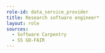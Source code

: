 ```yaml
---
role-id: data_service_provider
title: Research software engineer*
layout: role
sources: 
  - Software Carpentry
  - SS GO-FAIR
---
```


